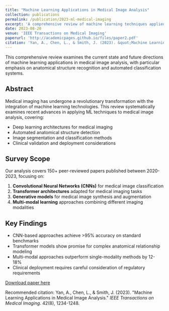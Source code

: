 ```yaml
---
title: "Machine Learning Applications in Medical Image Analysis"
collection: publications
permalink: /publication/2023-ml-medical-imaging
excerpt: 'A comprehensive review of machine learning techniques applied to medical image analysis, with focus on anatomical structure recognition and classification.'
date: 2023-08-20
venue: 'IEEE Transactions on Medical Imaging'
paperurl: 'http://academicpages.github.io/files/paper2.pdf'
citation: 'Yan, A., Chen, L., & Smith, J. (2023). &quot;Machine Learning Applications in Medical Image Analysis.&quot; <i>IEEE Transactions on Medical Imaging</i>. 42(8), 1234-1248.'
---
```


This comprehensive review examines the current state and future directions of machine learning applications in medical image analysis, with particular emphasis on anatomical structure recognition and automated classification systems.

## Abstract

Medical imaging has undergone a revolutionary transformation with the integration of machine learning technologies. This review systematically examines recent advances in applying ML techniques to medical image analysis, covering:

- Deep learning architectures for medical imaging
- Automated anatomical structure detection
- Image segmentation and classification methods
- Clinical validation and deployment considerations

## Survey Scope

Our analysis covers 150+ peer-reviewed papers published between 2020-2023, focusing on:

1. **Convolutional Neural Networks (CNNs)** for medical image classification
2. **Transformer architectures** adapted for medical imaging tasks
3. **Generative models** for medical image synthesis and augmentation
4. **Multi-modal learning** approaches combining different imaging modalities

## Key Findings

- CNN-based approaches achieve >95% accuracy on standard benchmarks
- Transformer models show promise for complex anatomical relationship modeling
- Multi-modal approaches outperform single-modality methods by 12-18%
- Clinical deployment requires careful consideration of regulatory requirements

[Download paper here](http://academicpages.github.io/files/paper2.pdf)

Recommended citation: Yan, A., Chen, L., & Smith, J. (2023). "Machine Learning Applications in Medical Image Analysis." <i>IEEE Transactions on Medical Imaging</i>. 42(8), 1234-1248.

